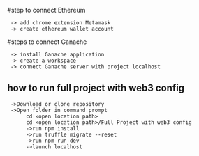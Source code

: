 
#step to connect Ethereum

     -> add chrome extension Metamask
     -> create ethereum wallet account




#steps to connect Ganache

     -> install Ganache application 
     -> create a workspace 
     -> connect Ganache server with project localhost
 
<h2>how to run full project with web3 config</h2>

     ->Download or clone repository
     ->Open folder in command prompt
          cd <open location path>
          cd <open location path>/Full Project with web3 config
          ->run npm install
          ->run truffle migrate --reset
          ->run npm run dev
          ->launch localhost
